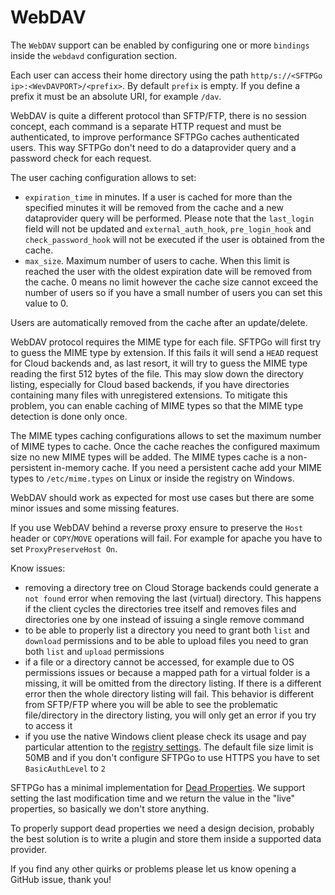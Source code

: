 # WebDAV

The `WebDAV` support can be enabled by configuring one or more `bindings` inside the `webdavd` configuration section.

Each user can access their home directory using the path `http/s://<SFTPGo ip>:<WevDAVPORT>/<prefix>`. By default `prefix` is empty. If you define a prefix it must be an absolute URI, for example `/dav`.

WebDAV is quite a different protocol than SFTP/FTP, there is no session concept, each command is a separate HTTP request and must be authenticated, to improve performance SFTPGo caches authenticated users. This way SFTPGo don't need to do a dataprovider query and a password check for each request.

The user caching configuration allows to set:

- `expiration_time` in minutes. If a user is cached for more than the specified minutes it will be removed from the cache and a new dataprovider query will be performed. Please note that the `last_login` field will not be updated and `external_auth_hook`, `pre_login_hook` and `check_password_hook` will not be executed if the user is obtained from the cache.
- `max_size`. Maximum number of users to cache. When this limit is reached the user with the oldest expiration date will be removed from the cache. 0 means no limit however the cache size cannot exceed the number of users so if you have a small number of users you can set this value to 0.

Users are automatically removed from the cache after an update/delete.

WebDAV protocol requires the MIME type for each file. SFTPGo will first try to guess the MIME type by extension. If this fails it will send a `HEAD` request for Cloud backends and, as last resort, it will try to guess the MIME type reading the first 512 bytes of the file. This may slow down the directory listing, especially for Cloud based backends, if you have directories containing many files with unregistered extensions. To mitigate this problem, you can enable caching of MIME types so that the MIME type detection is done only once.

The MIME types caching configurations allows to set the maximum number of MIME types to cache. Once the cache reaches the configured maximum size no new MIME types will be added. The MIME types cache  is a non-persistent in-memory cache. If you need a persistent cache add your MIME types to `/etc/mime.types` on Linux or inside the registry on Windows.

WebDAV should work as expected for most use cases but there are some minor issues and some missing features.

If you use WebDAV behind a reverse proxy ensure to preserve the `Host` header or `COPY`/`MOVE` operations will fail. For example for apache you have to set `ProxyPreserveHost On`.

Know issues:

- removing a directory tree on Cloud Storage backends could generate a `not found` error when removing the last (virtual) directory. This happens if the client cycles the directories tree itself and removes files and directories one by one instead of issuing a single remove command
- to be able to properly list a directory you need to grant both `list` and `download` permissions and to be able to upload files you need to gran both `list` and `upload` permissions
- if a file or a directory cannot be accessed, for example due to OS permissions issues or because a mapped path for a virtual folder is a missing, it will be omitted from the directory listing. If there is a different error then the whole directory listing will fail. This behavior is different from SFTP/FTP where you will be able to see the problematic file/directory in the directory listing, you will only get an error if you try to access it
- if you use the native Windows client please check its usage and pay particular attention to the [registry settings](https://docs.microsoft.com/en-us/iis/publish/using-webdav/using-the-webdav-redirector#webdav-redirector-registry-settings). The default file size limit is 50MB and if you don't configure SFTPGo to use HTTPS you have to set `BasicAuthLevel` to `2`

SFTPGo has a minimal implementation for [Dead Properties](https://tools.ietf.org/html/rfc4918#section-3). We support setting the last modification time and we return the value in the "live" properties, so basically we don't store anything.

To properly support dead properties we need a design decision, probably the best solution is to write a plugin and store them inside a supported data provider.

If you find any other quirks or problems please let us know opening a GitHub issue, thank you!
